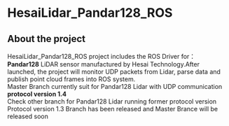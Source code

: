 # HesaiLidar_Pandar128_ROS
## About the project
HesaiLidar_Pandar128_ROS project includes the ROS Driver for：  
**Pandar128** LiDAR sensor manufactured by Hesai Technology.After launched, the project will monitor UDP packets from Lidar, parse data and publish point cloud frames into ROS system.     
Master Branch currently suit for Pandar128 Lidar with UDP communication **protocol version 1.4**    
Check other branch for Pandar128 Lidar running former protocol version    
Protocol version 1.3 Branch has been released and Master Brance will be released soon



